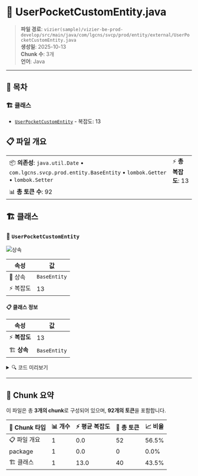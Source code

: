 # 📄 UserPocketCustomEntity.java

> **파일 경로**: `vizier(sample)/vizier-be-prod-develop/src/main/java/com/lgcns/svcp/prod/entity/external/UserPocketCustomEntity.java`  
> **생성일**: 2025-10-13  
> **Chunk 수**: 3개  
> **언어**: Java
---

## 📑 목차

### 🏗️ 클래스
- [`UserPocketCustomEntity`](#class-userpocketcustomentity) - 복잡도: 13

## 📋 파일 개요

| | |
|--|--|
| 📦 **의존성**: `java.util.Date` • `com.lgcns.svcp.prod.entity.BaseEntity` • `lombok.Getter` • `lombok.Setter` | ⚡ **총 복잡도**: 13 |
| 📊 **총 토큰 수**: 92 |  |



## 🏗️ 클래스

### <a id="class-userpocketcustomentity"></a>🎯 `UserPocketCustomEntity`

![상속](https://img.shields.io/badge/상속-1개-blue)

| 속성 | 값 |
|------|----|
| 🧬 상속 | `BaseEntity` |
| ⚡ 복잡도 | 13 |



#### 📋 클래스 정보

| 속성 | 값 |
|------|----|
| ⚡ **복잡도** | 13 || 📍 **라인 범위** | 12-12 |
| 🏗️ **상속** | `BaseEntity` || 🏷️ **태그** | `class, java` |

<details>
<summary>🔍 코드 미리보기</summary>

```java
public class UserPocketCustomEntity extends BaseEntity {
	
	private String objUuid;
	private String objCode;
	private String objName;
	private String itemCode;
	private String lctgrItemCode;
	private String lctgrItemName;
	private String mctgrItemCode;
	private Date itemValidStartDtm;
	private Date itemValidEndDtm;
	private String offerGroupTypeCode;
	private String subType;
}...
```

**Chunk 정보**
- 🆔 **ID**: `f735d986dd83`
- 📍 **라인**: 12-12
- 📊 **토큰**: 40
- 🏷️ **태그**: `class, java`

</details>

---





## 🧩 Chunk 요약

이 파일은 총 **3개의 chunk**로 구성되어 있으며, **92개의 토큰**을 포함합니다.

| 🧩 Chunk 타입 | 📊 개수 | ⚡ 평균 복잡도 | 📝 총 토큰 | 📈 비율 |
|---------------|--------|-------------|----------|--------|
| 📋 파일 개요 | 1 | 0.0 | 52 | 56.5% |
| package | 1 | 0.0 | 0 | 0.0% |
| 🏗️ 클래스 | 1 | 13.0 | 40 | 43.5% |

